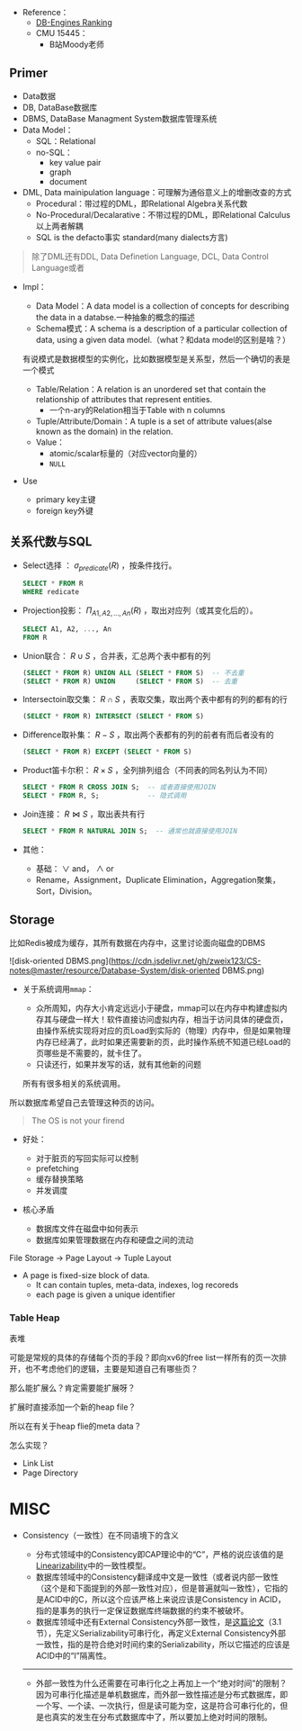 + Reference：
	+ [DB-Engines Ranking](https://db-engines.com/en/ranking)
	+ CMU 15445：
		+ B站Moody老师

## Primer

+ Data数据
+ DB, DataBase数据库
+ DBMS, DataBase Managment System数据库管理系统
+ Data Model：
	+ SQL：Relational
	+ no-SQL：
		+ key value pair
		+ graph
		+ document
+ DML, Data mainipulation language：可理解为通俗意义上的增删改查的方式
	+ Procedural：带过程的DML，即Relational Algebra关系代数
	+ No-Procedural/Decalarative：不带过程的DML，即Relational Calculus
	以上两者解耦
	+ SQL is the defacto事实 standard(many dialects方言)
>除了DML还有DDL, Data Definetion Language, DCL, Data Control Language或者

+ Impl：
	+ Data Model：A data model is a collection of concepts for describing the data in a databse.一种抽象的概念的描述
	+ Schema模式：A schema is a description of a particular collection of data, using a given data model.（what？和data model的区别是啥？）

	有说模式是数据模型的实例化，比如数据模型是关系型，然后一个确切的表是一个模式

	+ Table/Relation：A relation is an unordered set that contain the relationship of attributes that represent entities.
		+ 一个n-ary的Relation相当于Table with n columns
	+ Tuple/Attribute/Domain：A tuple is a set of attribute values(alse known as the domain) in the relation.
	+ Value：
		+ atomic/scalar标量的（对应vector向量的）
		+ `NULL`

+ Use
	+ primary key主键
	+ foreign key外键

## 关系代数与SQL

+ Select选择 ： $\sigma_{predicate}(R)$ ，按条件找行。
	```sql
	SELECT * FROM R
	WHERE redicate
	```

+ Projection投影： $\Pi_{A1, A2, ..., An}(R)$ ，取出对应列（或其变化后的）。
	```sql
	SELECT A1, A2, ..., An
	FROM R
	```

+ Union联合： $R \cup S$ ，合并表，汇总两个表中都有的列
	```sql
	(SELECT * FROM R) UNION ALL (SELECT * FROM S)  -- 不去重
	(SELECT * FROM R) UNION     (SELECT * FROM S)  -- 去重
	```

+ Intersectoin取交集： $R \cap S$ ，表取交集，取出两个表中都有的列的都有的行
	```sql
	(SELECT * FROM R) INTERSECT (SELECT * FROM S)
	```

+ Difference取补集： $R - S$ ，取出两个表都有的列的前者有而后者没有的
	```sql
	(SELECT * FROM R) EXCEPT (SELECT * FROM S)
	```

+ Product笛卡尔积： $R \times S$ ，全列排列组合（不同表的同名列认为不同）
	```sql
	SELECT * FROM R CROSS JOIN S;  -- 或者直接使用JOIN
	SELECT * FROM R, S;            -- 隐式调用
	```

+ Join连接： $R \bowtie S$ ，取出表共有行
	```sql
	SELECT * FROM R NATURAL JOIN S;  -- 通常也就直接使用JOIN
	```

+ 其他：
	+ 基础： $\vee$ and， $\land$ or
	+ Rename，Assignment，Duplicate Elimination，Aggregation聚集，Sort，Division。

## Storage

比如Redis被成为缓存，其所有数据在内存中，这里讨论面向磁盘的DBMS

![disk-oriented DBMS.png](https://cdn.jsdelivr.net/gh/zweix123/CS-notes@master/resource/Database-System/disk-oriented DBMS.png)

+ 关于系统调用`mmap`：
	+ 众所周知，内存大小肯定远远小于硬盘，mmap可以在内存中构建虚拟内存其与硬盘一样大！软件直接访问虚拟内存，相当于访问具体的硬盘页，由操作系统实现将对应的页Load到实际的（物理）内存中，但是如果物理内存已经满了，此时如果还需要新的页，此时操作系统不知道已经Load的页哪些是不需要的，就卡住了。
	+ 只读还行，如果并发写的话，就有其他新的问题

	所有有很多相关的系统调用。

所以数据库希望自己去管理这种页的访问。
>The OS is not your firend

+ 好处：
	+ 对于脏页的写回实际可以控制
	+ prefetching
	+ 缓存替换策略
	+ 并发调度

+ 核心矛盾
	+ 数据库文件在磁盘中如何表示
	+ 数据库如果管理数据在内存和硬盘之间的流动

File Storage -> Page Layout -> Tuple Layout

+ A page is fixed-size block of data.
	+ It can contain tuples, meta-data, indexes, log recoreds
	+ each page is given a unique identifier

### Table Heap
表堆

可能是常规的具体的存储每个页的手段？即向xv6的free list一样所有的页一次排开，也不考虑他们的逻辑，主要是知道自己有哪些页？

那么能扩展么？肯定需要能扩展呀？

扩展时直接添加一个新的heap file？

所以在有关于heap flie的meta data？

怎么实现？
+ Link List
+ Page Directory

# MISC

+ Consistency（一致性）在不同语境下的含义
	+ 分布式领域中的Consistency即CAP理论中的“C”，严格的说应该值的是[Linearizability](https://cs.brown.edu/~mph/HerlihyW90/p463-herlihy.pdf)中的一致性模型。
	+ 数据库领域中的Consistency翻译成中文是一致性（或者说内部一致性（这个是和下面提到的外部一致性对应），但是普遍就叫一致性），它指的是ACID中的C，所以这个应该严格上来说应该是Consistency in ACID，指的是事务的执行一定保证数据库终端数据的约束不被破坏。
	+ 数据库领域中还有External Consistency外部一致性，是[这篇论文](https://www.semanticscholar.org/paper/Information-storage-in-a-decentralized-computer-Gifford/fafaebf830bc900bccc5e4fd508fd592f5581cbe?p2df)（3.1节），先定义Serializability可串行化，再定义External Consistency外部一致性，指的是符合绝对时间约束的Serializability，所以它描述的应该是ACID中的“I”隔离性。

	---

	+ 外部一致性为什么还需要在可串行化之上再加上一个“绝对时间”的限制？因为可串行化描述是单机数据库，而外部一致性描述是分布式数据库，即一个写、一个读、一次执行，但是读可能为空，这是符合可串行化的，但是也真实的发生在分布式数据库中了，所以要加上绝对时间的限制。
